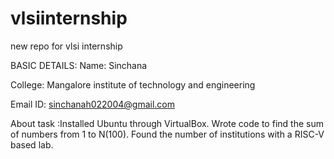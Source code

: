 # vlsiinternship
new repo for vlsi internship

BASIC DETAILS:
Name: Sinchana

College: Mangalore institute of technology and engineering 

Email ID: sinchanah022004@gmail.com

About task :Installed Ubuntu through VirtualBox. Wrote code to find the sum of numbers from 1 to N(100). Found the number of institutions with a RISC-V based lab.
